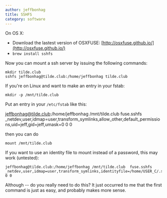 ```yaml
---
author: jeffbonhag
title: SSHFS
category: software
---
```


On OS X:

- Download the lastest version of OSXFUSE: [http://osxfuse.github.io/](http://osxfuse.github.io/)
- `brew install sshfs`


Now you can mount a ssh server by issuing the following commands:

    mkdir tilde.club
    sshfs jeffbonhag@tilde.club:/home/jeffbonhag tilde.club

If you're on Linux and want to make an entry in your fstab:

    mkdir -p /mnt/tilde.club

Put an entry in your `/etc/fstab` like this:

jeffbonhag@tilde.club:/home/jeffbonhag /mnt/tilde.club  fuse.sshfs _netdev,user,idmap=user,transform_symlinks,allow_other,default_permissions,uid=jeff,gid=jeff,umask=0 0 0

then you can do

    mount /mnt/tilde.club

If you want to use an identity file to mount instead of a password, this may
work (untested):

    jeffbonhag@tilde.club:/home/jeffbonhag /mnt/tilde.club  fuse.sshfs _netdev,user,idmap=user,transform_symlinks,identityfile=/home/USER_C/.ssh/id_rsa,allow_other,default_permissions,uid=USER_C_ID,gid=GROUP_C_ID,umask=0 0 0

Although -- do you really need to do this?  It just occurred to me that the
first command is just as easy, and probably makes more sense.
